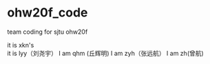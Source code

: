 # ohw20f_code
team coding for sjtu ohw20f

it is xkn's  
it is lyy（刘尧宇）
I am qhm (丘辉明)
I am zyh（张远航）
I am zh(曾航)



